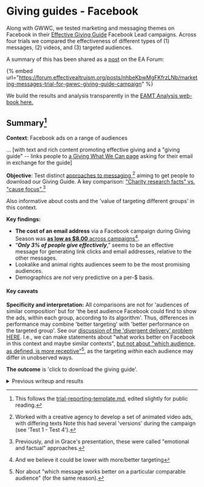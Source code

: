 # Giving guides - Facebook

Along with GWWC, we tested marketing and messaging themes on Facebook in their [Effective Giving Guide](https://www.givingwhatwecan.org/giving-guide) Facebook Lead campaigns. Across four trials we compared the effectiveness of different types of (1) messages, (2) videos, and (3) targeted audiences.

A summary of this has been shared as a [post](https://forum.effectivealtruism.org/posts/nhbeKbwMgFKfrzLNb/marketing-messages-trial-for-gwwc-giving-guide-campaign) on the EA Forum:

{% embed url="https://forum.effectivealtruism.org/posts/nhbeKbwMgFKfrzLNb/marketing-messages-trial-for-gwwc-giving-guide-campaign" %}

We build the results and analysis transparently in the [EAMT Analysis web-book here.](https://daaronr.github.io/eamt\_data\_analysis/chapters/gwwc\_gg.html)

## Summary[^1]

**Context**: Facebook ads on a range of audiences&#x20;

... \[with text and rich content promoting effective giving and a "giving guide" -- links people to [a Giving What We Can page](https://www.givingwhatwecan.org/giving-guide) asking for their email in exchange for the guide]

**Objective**: Test distinct [approaches to messaging,](#user-content-fn-2)[^2] aiming to get people to download our Giving Guide. A key comparison: ["Charity research facts" vs. "cause focus".](#user-content-fn-3)[^3]

Also informative about costs and the 'value of targeting different groups' in this context.



**Key findings:**

* **The cost of an email address** via a Facebook campaign during Giving Season was [**as low as $8.00** across campaigns](#user-content-fn-4)[^4].
* “_**Only 3% of people give effectively**_,” seems to be an effective message for generating link clicks and email addresses, relative to the other messages.
* Lookalike and animal rights audiences seem to be the most promising audiences.
* Demographics are _not_ very predictive on a per-$ basis.



#### **Key caveats**

**Specificity and interpretation:** All comparisons are not for 'audiences of similar composition' but for 'the best audience Facebook could find to show the ads, within each group, according to its algorithm'. Thus, differences in performance may combine 'better targeting' with 'better performance on the targeted group'. See our [discussion of the 'divergent delivery' problem HERE](https://effective-giving-marketing.gitbook.io/untitled/methodological-discussion/splits-randomization/facebook-split-testing-etc). I.e., we can make statements about "what works better on Facebook in this context and maybe similar contexts", [but not about "which audience, as defined, is more receptive"](#user-content-fn-5)[^5], as the targeting _within_ each audience may differ in unobserved ways.&#x20;

**The outcome** is 'click to download the giving guide'.

<details>

<summary>Previous writeup and results</summary>

[**Link**](https://docs.google.com/document/d/1FfrXhD1YAIjrATy9PR6ScP20NMQa82sd80YvMb62iUQ/edit?usp=sharing) **to the previous Gdoc report**

</details>



[^1]: This follows the [trial-reporting-template.md](../../marketing-and-testing-opportunities-tools-tips/trial-reporting-template.md "mention"), edited slightly for public reading.

[^2]: Worked with a creative agency to develop a set of animated video ads, with differing texts Note this had several 'versions' during the campaign (see 'Test 1 - Test 4').

[^3]: Previously, and in Grace's presentation, these were called "emotional and factual" approaches.

[^4]: And we believe it could be lower with more/better targeting

[^5]: Nor about "which message works better on a particular comparable audience" (for the same reason).
